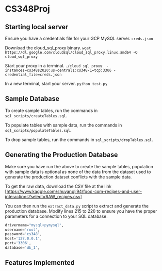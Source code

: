 # CS348Proj

## Starting local server
Ensure you have a credentials file for your GCP MySQL server.
```creds.json```

Download the cloud_sql_proxy binary.
```wget https://dl.google.com/cloudsql/cloud_sql_proxy.linux.amd64 -O cloud_sql_proxy```

Start your proxy in a terminal.
```./cloud_sql_proxy  -instances=cs348s2020:us-central1:cs348-1=tcp:3306 -credential_file=creds.json```

In a new terminal, start your server.
```python test.py```

## Sample Database
To create sample tables, run the commands in ```sql_scripts/createTables.sql```.

To populate tables with sample data, run the commands in ```sql_scripts/populateTables.sql```.

To drop sample tables, run the commands in ```sql_scripts/dropTables.sql```.

## Generating the Production Database
Make sure you have run the above to create the sample tables, population with sample data is optional as none of the data from the dataset used to generate the production dataset conflicts with the sample data.

To get the raw data, download the CSV file at the link [https://www.kaggle.com/shuyangli94/food-com-recipes-and-user-interactions?select=RAW_recipes.csv]

You can then run the ```extract_data.py``` script to extract and generate the production database. Modify lines 215 to 220 to ensure you have the proper parameters for a connection to your SQL database.
```python
drivername="mysql+pymysql",
username='root',
password='cs348',
host='127.0.0.1',
port='3306',
database='db_1',
```

## Features Implemented
